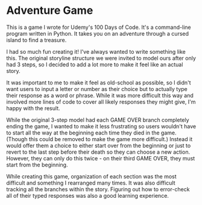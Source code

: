 # Adventure Game

This is a game I wrote for Udemy's 100 Days of Code. It's a command-line program written in Python. It takes you on an adventure through a cursed island to find a treasure.

I had so much fun creating it! I've always wanted to write something like this. The original storyline structure we were invited to model ours after only had 3 steps, so I decided to add a lot more to make it feel like an actual story.

It was important to me to make it feel as old-school as possible, so I didn't want users to input a letter or number as their choice but to actually type their response as a word or phrase. While it was more difficult this way and involved more lines of code to cover all likely responses they might give, I'm happy with the result.

While the original 3-step model had each GAME OVER branch completely ending the game, I wanted to make it less frustrating so users wouldn't have to start all the way at the beginning each time they died in the game. (Though this could be removed to make the game more difficult.) Instead it would offer them a choice to either start over from the beginning or just to revert to the last step before their death so they can choose a new action. However, they can only do this twice - on their third GAME OVER, they must start from the beginning.

While creating this game, organization of each section was the most difficult and something I rearranged many times. It was also difficult tracking all the branches within the story. Figuring out how to error-check all of their typed responses was also a good learning experience.




